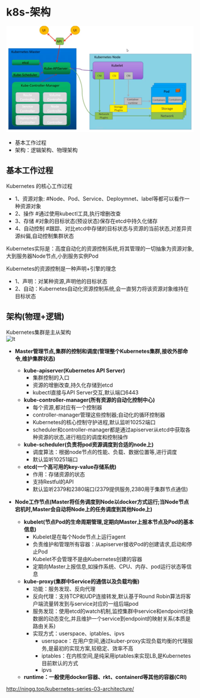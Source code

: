 # k8s-架构
![k8s](pic/k8s.png) 
- 基本工作过程
- 架构：逻辑架构、物理架构

## 基本工作过程
Kubernetes 的核心工作过程  
- 1、资源对象:  #Node、Pod、Service、Deploymnet、label等都可以看作一种资源对象
- 2、操作       #通过使用kubectl工具,执行增删改查
- 3、存储       #对象的目标状态(预设状态)保存在etcd中持久化储存
- 4、自动控制   #跟踪、对比etcd中存储的目标状态与资源的当前状态,对差异资源纠偏,自动控制集群状态  

Kubernetes实际是：高度自动化的资源控制系统,将其管理的一切抽象为资源对象,大到服务器Node节点,小到服务实例Pod  

Kubernetes的资源控制是一种声明+引擎的理念  
- 1、声明：对某种资源,声明他的目标状态 
- 2、自动：Kubernetes自动化资源控制系统,会一直努力将该资源对象维持在目标状态  

## 架构(物理+逻辑)
Kubernetes集群是主从架构  
![lt](http://ningg.top/images/kubernetes-series/k8s-cluster-arch.png) 

- **Master管理节点,集群的控制和调度(管理整个Kubernetes集群,接收外部命令,维护集群状态)**  
  * **kube-apiserver(Kubernetes API Server)**  
    - 集群控制的入口
    - 资源的增删改查,持久化存储到etcd
    - kubectl直接与API Server交互,默认端口6443
  * **kube-controller-manager(所有资源的自动化控制中心)**   
    - 每个资源,都对应有一个控制器
    - controller-manager管理这些控制器;自动化的循环控制器
    - Kubernetes的核心控制守护进程,默认监听10252端口
    - scheduler和controller-manager都是通过apiserver从etcd中获取各种资源的状态,进行相应的调度和控制操作
  * **kube-scheduler(负责将pod资源调度到合适的node上)**  
    - 调度算法：根据node节点的性能、负载、数据位置等,进行调度
    - 默认监听10251端口
  * **etcd(一个高可用的key-value存储系统)**   
    - 作用：存储资源的状态
    - 支持Restful的API
    - 默认监听2379和2380端口(2379提供服务,2380用于集群节点通信) 

- **Node工作节点(Master将任务调度到Node以docker方式运行;当Node节点宕机时,Master会自动将Node上的任务调度到其他Node上)**   
  * **kubelet(节点Pod的生命周期管理,定期向Master上报本节点及Pod的基本信息)**  
    - Kubelet是在每个Node节点上运行agent
    - 负责维护和管理所有容器：从apiserver接收Pod的创建请求,启动和停止Pod
    - Kubelet不会管理不是由Kubernetes创建的容器
    - 定期向Master上报信息,如操作系统、CPU、内存、pod运行状态等信息
  * **kube-proxy(集群中Service的通信以及负载均衡)**    
    - 功能：服务发现、反向代理
    - 反向代理：支持TCP和UDP连接转发,默认基于Round Robin算法将客户端流量转发到与service对应的一组后端pod
    - 服务发现：使用etcd的watch机制,监控集群中service和endpoint对象数据的动态变化,并且维护一个service到endpoint的映射关系(本质是路由关系)
    - 实现方式：userspace、iptables、ipvs
      * userspace：在用户空间,通过kuber-proxy实现负载均衡的代理服务,是最初的实现方案,较稳定、效率不高
      * iptables：在内核空间,是纯采用iptables来实现LB,是Kubernetes目前默认的方式
      * ipvs
  * **runtime：一般使用docker容器、rkt、containerd等其他的容器(CRI)**  









http://ningg.top/kubernetes-series-03-architecture/
